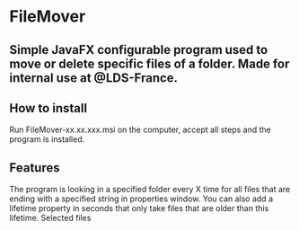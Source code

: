 # FileMover
Simple JavaFX configurable program used to move or delete specific files of a folder.
Made for internal use at @LDS-France.
---
## How to install
Run FileMover-xx.xx.xxx.msi on the computer, accept all steps and the program is installed.
## Features
The program is looking in a specified folder every X time for all files that are ending with a specified string in properties window. You can also add a lifetime property in seconds that only take files that are older than this lifetime.
Selected files 
